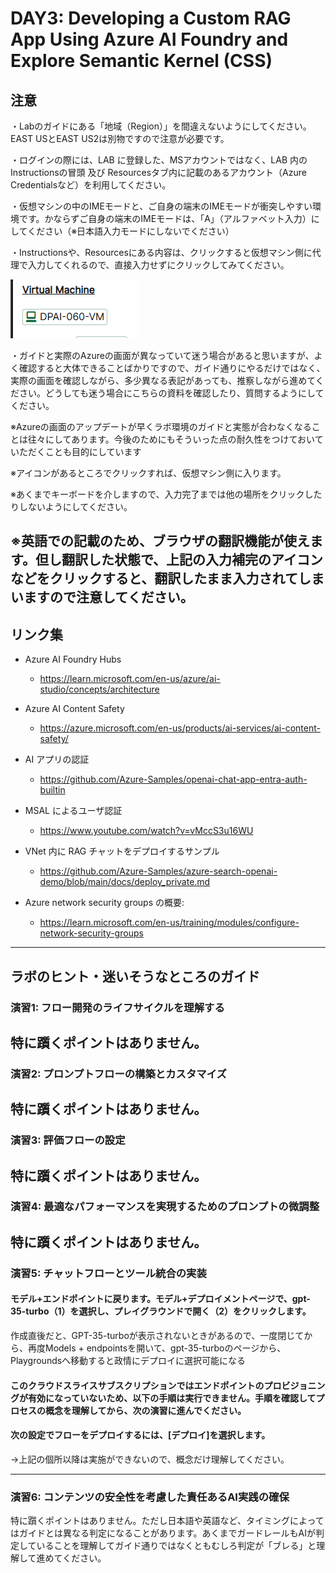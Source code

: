 # DAY3: Developing a Custom RAG App Using Azure AI Foundry and Explore Semantic Kernel (CSS)

## 注意
・Labのガイドにある「地域（Region）」を間違えないようにしてください。EAST USとEAST US2は別物ですので注意が必要です。

・ログインの際には、LAB に登録した、MSアカウントではなく、LAB 内の Instructionsの冒頭 及び Resourcesタブ内に記載のあるアカウント（Azure Credentialsなど）を利用してください。

・仮想マシンの中のIMEモードと、ご自身の端末のIMEモードが衝突しやすい環境です。かならずご自身の端末のIMEモードは、「A」（アルファベット入力）にしてください（※日本語入力モードにしないでください）

・Instructionsや、Resourcesにある内容は、クリックすると仮想マシン側に代理で入力してくれるので、直接入力せずにクリックしてみてください。

![](assets/2025-10-05-12-46-29.png)

・ガイドと実際のAzureの画面が異なっていて迷う場合があると思いますが、よく確認すると大体できることばかりですので、ガイド通りにやるだけではなく、実際の画面を確認しながら、多少異なる表記があっても、推察しながら進めてください。どうしても迷う場合にこちらの資料を確認したり、質問するようにしてください。

※Azureの画面のアップデートが早くラボ環境のガイドと実態が合わなくなることは往々にしてあります。今後のためにもそういった点の耐久性をつけておいていただくことも目的にしています

※アイコンがあるところでクリックすれば、仮想マシン側に入ります。

※あくまでキーボードを介しますので、入力完了までは他の場所をクリックしたりしないようにしてください。

※英語での記載のため、ブラウザの翻訳機能が使えます。但し翻訳した状態で、上記の入力補完のアイコンなどをクリックすると、翻訳したまま入力されてしまいますので注意してください。
----
## リンク集
- Azure AI Foundry Hubs
    - https://learn.microsoft.com/en-us/azure/ai-studio/concepts/architecture

- Azure AI Content Safety 
    - https://azure.microsoft.com/en-us/products/ai-services/ai-content-safety/

- AI アプリの認証
    - https://github.com/Azure-Samples/openai-chat-app-entra-auth-builtin

- MSAL によるユーザ認証
    - https://www.youtube.com/watch?v=vMccS3u16WU

- VNet 内に RAG チャットをデプロイするサンプル
    - https://github.com/Azure-Samples/azure-search-openai-demo/blob/main/docs/deploy_private.md

- Azure network security groups の概要: 
    - https://learn.microsoft.com/en-us/training/modules/configure-network-security-groups
----
## ラボのヒント・迷いそうなところのガイド
### 演習1: フロー開発のライフサイクルを理解する
特に躓くポイントはありません。
----
### 演習2: プロンプトフローの構築とカスタマイズ
特に躓くポイントはありません。
----
### 演習3: 評価フローの設定
特に躓くポイントはありません。
----
### 演習4: 最適なパフォーマンスを実現するためのプロンプトの微調整
特に躓くポイントはありません。
----
### 演習5: チャットフローとツール統合の実装
#### モデル+エンドポイントに戻ります。モデル+デプロイメントページで、gpt-35-turbo（1）を選択し、プレイグラウンドで開く（2）をクリックします。
作成直後だと、GPT-35-turboが表示されないときがあるので、一度閉じてから、再度Models + endpointsを開いて、gpt-35-turboのページから、Playgroundsへ移動すると政情にデプロイに選択可能になる

#### このクラウドスライスサブスクリプションではエンドポイントのプロビジョニングが有効になっていないため、以下の手順は実行できません。手順を確認してプロセスの概念を理解してから、次の演習に進んでください。
#### 次の設定でフローをデプロイするには、[デプロイ]を選択します。
→上記の個所以降は実施ができないので、概念だけ理解してください。

----
### 演習6: コンテンツの安全性を考慮した責任あるAI実践の確保
特に躓くポイントはありません。ただし日本語や英語など、タイミングによってはガイドとは異なる判定になることがあります。あくまでガードレールもAIが判定していることを理解してガイド通りではなくともむしろ判定が「ブレる」と理解して進めてください。
